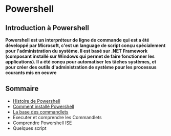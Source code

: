 # Powershell

## Introduction à Powershell

__Powershell est un interpréteur de ligne de commande qui est a été développé par Microsoft, c'est un language de script conçu spécialement pour l'administration du système. Il est basé sur .NET Framework (composant installé sur Windows qui permet de faire fonctionner les applications). Il a été conçu pour automatiser les tâches systèmes, et pour créer des outils d'administration de système pour les processus courants mis en oeuvre__



## Sommaire

- [Histoire de Powershell](https://github.com/kevinguyodo/Powershell/blob/main/Histoire%20Powershell.md)
- [Comment installé Powershell](https://github.com/kevinguyodo/Powershell/blob/main/Installation%20Powershell.md)
- [La base des commandlets](https://github.com/kevinguyodo/Powershell/blob/main/La%20base%20des%20commandlets.md)
- Executer et comprendre les Commandlets
- Comprendre Powershell ISE
- Quelques script
